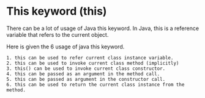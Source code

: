# This keyword (this)

There can be a lot of usage of Java this keyword. In Java, this is a reference variable that refers to the current object.

Here is given the 6 usage of java this keyword.

    1. this can be used to refer current class instance variable.
    2. this can be used to invoke current class method (implicitly)
    3. this() can be used to invoke current class constructor.
    4. this can be passed as an argument in the method call.
    5. this can be passed as argument in the constructor call.
    6. this can be used to return the current class instance from the method.
